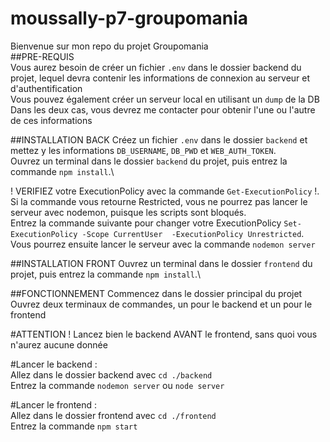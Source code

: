 # moussally-p7-groupomania

Bienvenue sur mon repo du projet Groupomania\
##PRE-REQUIS\
Vous aurez besoin de créer un fichier `.env` dans le dossier backend du projet, lequel devra contenir les informations de connexion au serveur et d'authentification\
Vous pouvez également créer un serveur local en utilisant un `dump` de la DB\
Dans les deux cas, vous devrez me contacter pour obtenir l'une ou l'autre de ces informations

##INSTALLATION BACK
Créez un fichier `.env` dans le dossier `backend` et mettez y les informations `DB_USERNAME`, `DB_PWD` et `WEB_AUTH_TOKEN`.\
Ouvrez un terminal dans le dossier `backend` du projet, puis entrez la commande `npm install`.\

! VERIFIEZ votre ExecutionPolicy avec la commande `Get-ExecutionPolicy` !.\
Si la commande vous retourne Restricted, vous ne pourrez pas lancer le serveur avec nodemon, puisque les scripts sont bloqués.\
Entrez la commande suivante pour changer votre ExecutionPolicy `Set-ExecutionPolicy -Scope CurrentUser  -ExecutionPolicy Unrestricted`.\
Vous pourrez ensuite lancer le serveur avec la commande `nodemon server`

##INSTALLATION FRONT
Ouvrez un terminal dans le dossier `frontend` du projet, puis entrez la commande `npm install`.\

##FONCTIONNEMENT
Commencez dans le dossier principal du projet\
Ouvrez deux terminaux de commandes, un pour le backend et un pour le frontend

#ATTENTION ! Lancez bien le backend AVANT le frontend, sans quoi vous n'aurez aucune donnée

#Lancer le backend : \
Allez dans le dossier backend avec `cd ./backend`\
Entrez la commande `nodemon server` ou `node server`

#Lancer le frontend : \
Allez dans le dossier frontend avec `cd ./frontend`\
Entrez la commande `npm start`
